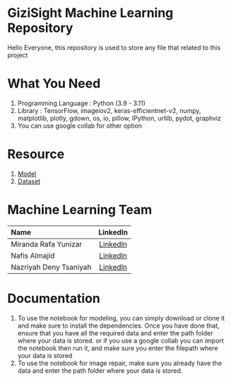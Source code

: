 # GiziSight Machine Learning Repository
Hello Everyone, this repository is used to store any file that related to this project

# What You Need
1. Programming Language : Python (3.9 - 3.11)
2. Library : TensorFlow, imageiov2, keras-efficientnet-v2, numpy, matplotlib, plotly, gdown, os, io, pillow, IPython, urllib, pydot, graphviz
3. You can use google collab for other option

# Resource
1. [Model](https://drive.google.com/file/d/1Wfd1-VnfwBTjJtyKA6Q76WZzq8YqEX3n/view?usp=drive_link)
2. [Dataset](https://drive.google.com/file/d/1xqd9M2uCFM1rmk0gmctnuacm2KMBQk_j/view?usp=drive_link)

# Machine Learning Team
|           Name         |                               Linkedln                                  | 
| :---                   |                                 :---:                                   |
| Miranda Rafa Yunizar   | [Linkedln](https://www.linkedin.com/in/miranda-rafa-yunizar-990666170/) |
| Nafis Almajid          | [Linkedln](https://www.linkedin.com/in/nafisalmajid/)                   |
| Nazriyah Deny Tsaniyah | [Linkedln](https://www.linkedin.com/in/nazriyah-deny-tsaniyah/)         |

# Documentation
1. To use the notebook for modeling, you can simply download or clone it and make sure to install the dependencies. Once you have done that, ensure that you have all the required data and enter the path folder where your data is stored. or if you use a google collab you can import the notebook then run it, and make sure you enter the filepath where your data is stored
2. To use the notebook for image repair, make sure you already have the data and enter the path folder where your data is stored.
